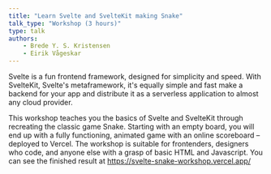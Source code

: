 ```yaml
---
title: "Learn Svelte and SvelteKit making Snake"
talk_type: "Workshop (3 hours)"
type: talk
authors:
    - Brede Y. S. Kristensen
    - Eirik Vågeskar
---
```

Svelte is a fun frontend framework, designed for simplicity and speed. With SvelteKit, Svelte's metaframework, it's equally simple and fast make a backend for your app and distribute it as a serverless application to almost any cloud provider.

This workshop teaches you the basics of Svelte and SvelteKit through recreating the classic game Snake. Starting with an empty board, you will end up with a fully functioning, animated game with an online scoreboard – deployed to Vercel. The workshop is suitable for frontenders, designers who code, and anyone else with a grasp of basic HTML and Javascript. You can see the finished result at https://svelte-snake-workshop.vercel.app/
